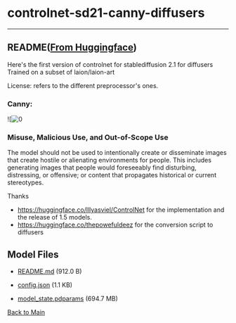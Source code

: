 
# controlnet-sd21-canny-diffusers
---


## README([From Huggingface](https://huggingface.co/thibaud/controlnet-sd21-canny-diffusers))


Here's the first version of controlnet for stablediffusion 2.1 for diffusers
Trained on a subset of laion/laion-art

License: refers to the different preprocessor's ones.

### Canny:
![![<canny> 0](https://huggingface.co/thibaud/controlnet-sd21/resolve/main/example_canny.png)


### Misuse, Malicious Use, and Out-of-Scope Use

The model should not be used to intentionally create or disseminate images that create hostile or alienating environments for people. This includes generating images that people would foreseeably find disturbing, distressing, or offensive; or content that propagates historical or current stereotypes.


Thanks 
- https://huggingface.co/lllyasviel/ControlNet for the implementation and the release of 1.5 models.
- https://huggingface.co/thepowefuldeez for the conversion script to diffusers




## Model Files

- [README.md](https://paddlenlp.bj.bcebos.com/models/community/thibaud/controlnet-sd21-canny-diffusers/README.md) (912.0 B)

- [config.json](https://paddlenlp.bj.bcebos.com/models/community/thibaud/controlnet-sd21-canny-diffusers/config.json) (1.1 KB)

- [model_state.pdparams](https://paddlenlp.bj.bcebos.com/models/community/thibaud/controlnet-sd21-canny-diffusers/model_state.pdparams) (694.7 MB)


[Back to Main](../../)